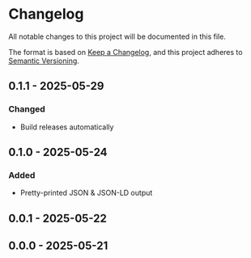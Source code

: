 # Changelog

All notable changes to this project will be documented in this file.

The format is based on [Keep a Changelog](https://keepachangelog.com/en/1.0.0/),
and this project adheres to [Semantic Versioning](https://semver.org/spec/v2.0.0.html).

## 0.1.1 - 2025-05-29
### Changed
- Build releases automatically

## 0.1.0 - 2025-05-24
### Added
- Pretty-printed JSON & JSON-LD output

## 0.0.1 - 2025-05-22

## 0.0.0 - 2025-05-21
